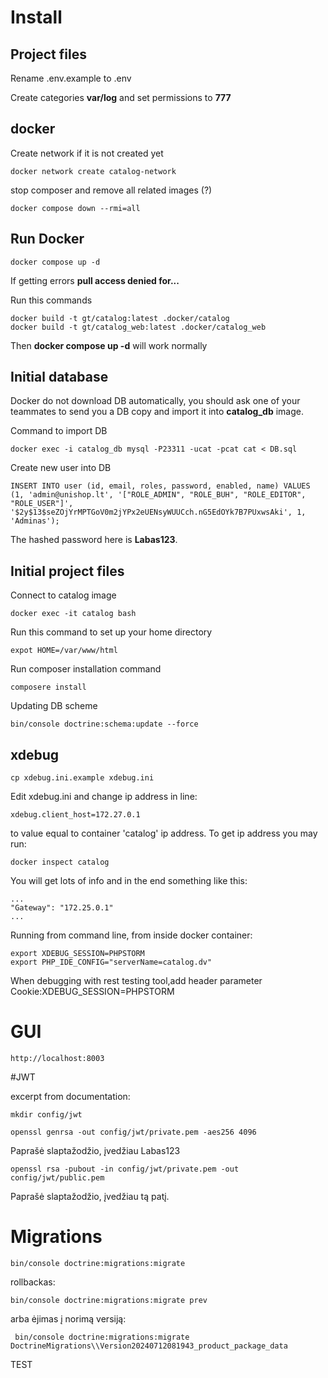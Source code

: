 # Install

## Project files

Rename .env.example to .env

Create categories **var/log** and set permissions to **777**

## docker

Create network if it is not created yet

    docker network create catalog-network


stop composer and remove all related images (?)

    docker compose down --rmi=all

## Run Docker

    docker compose up -d

If getting errors **pull access denied for...**

Run this commands

    docker build -t gt/catalog:latest .docker/catalog
    docker build -t gt/catalog_web:latest .docker/catalog_web

Then **docker compose up -d** will work normally

## Initial database

Docker do not download DB automatically, you should ask one of your teammates to send you a DB copy and import it into **catalog_db** image.

Command to import DB
    
    docker exec -i catalog_db mysql -P23311 -ucat -pcat cat < DB.sql

Create new user into DB

    INSERT INTO user (id, email, roles, password, enabled, name) VALUES (1, 'admin@unishop.lt', '["ROLE_ADMIN", "ROLE_BUH", "ROLE_EDITOR", "ROLE_USER"]', '$2y$13$seZOjYrMPTGoV0m2jYPx2eUENsyWUUCch.nG5EdOYk7B7PUxwsAki', 1, 'Adminas');

The hashed password here is **Labas123**.

## Initial project files

Connect to catalog image

    docker exec -it catalog bash

Run this command to set up your home directory

    expot HOME=/var/www/html

Run composer installation command

    composere install

Updating DB scheme

    bin/console doctrine:schema:update --force

## xdebug

    cp xdebug.ini.example xdebug.ini

Edit xdebug.ini and change ip address in line:

    xdebug.client_host=172.27.0.1

to value equal to container 'catalog' ip address. To get ip address you may run:

    docker inspect catalog

You will get lots of info and in the end something like this:
    
    ...
    "Gateway": "172.25.0.1"
    ...

Running from command line, from inside docker container:

    export XDEBUG_SESSION=PHPSTORM
    export PHP_IDE_CONFIG="serverName=catalog.dv"

When debugging with rest testing tool,add header parameter Cookie:XDEBUG_SESSION=PHPSTORM

# GUI

    http://localhost:8003


#JWT

excerpt from documentation:

    mkdir config/jwt

    openssl genrsa -out config/jwt/private.pem -aes256 4096

Paprašė slaptažodžio, įvedžiau Labas123

    openssl rsa -pubout -in config/jwt/private.pem -out config/jwt/public.pem

Paprašė slaptažodžio, įvedžiau tą patį.


# Migrations

    bin/console doctrine:migrations:migrate

rollbackas:

    bin/console doctrine:migrations:migrate prev

arba ėjimas į norimą versiją:
    
     bin/console doctrine:migrations:migrate DoctrineMigrations\\Version20240712081943_product_package_data

TEST
